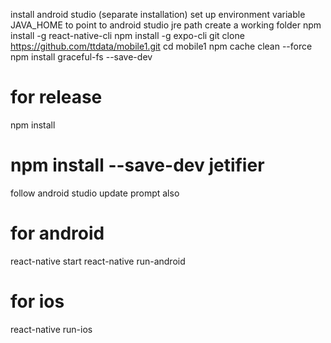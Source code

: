 install android studio (separate installation)
set up environment variable JAVA_HOME to point to android studio jre path
create a working folder
npm install -g react-native-cli
npm install -g expo-cli
git clone https://github.com/ttdata/mobile1.git
cd mobile1
npm cache clean --force
npm install graceful-fs --save-dev
# for release
npm install
# npm install --save-dev jetifier
follow android studio update prompt also 
# for android
react-native start
react-native run-android
# for ios
react-native run-ios 
